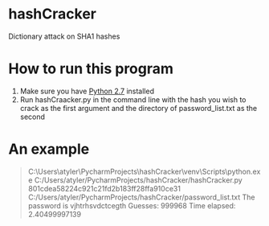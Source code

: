 # hashCracker
Dictionary attack on SHA1 hashes

# How to run this program
1. Make sure you have [Python 2.7](https://www.python.org/download/releases/2.7/) installed
1. Run hashCraacker.py in the command line with the hash you wish to crack as the first argument and the directory of password_list.txt as the second

# An example
> C:\Users\atyler\PycharmProjects\hashCracker\venv\Scripts\python.exe C:/Users/atyler/PycharmProjects/hashCracker/hashCracker.py 801cdea58224c921c21fd2b183ff28ffa910ce31 C:/Users/atyler/PycharmProjects/hashCracker/password_list.txt
> The password is vjhtrhsvdctcegth
> Guesses: 999968
> Time elapsed: 2.40499997139
